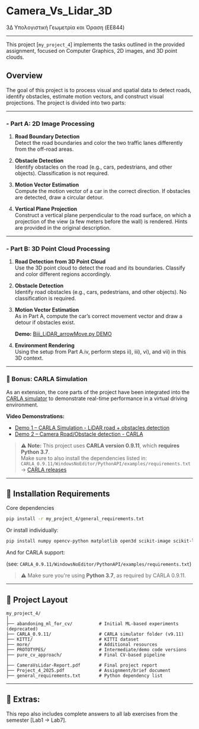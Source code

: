 # Camera_Vs_Lidar_3D
3Δ Υπολογιστική Γεωμετρία και Όραση (EE844)

---

This project [`my_project_4`] implements the tasks outlined in the provided assignment, focused on Computer Graphics, 2D images, and 3D point clouds.

## Overview

The goal of this project is to process visual and spatial data to detect roads, identify obstacles, estimate motion vectors, and construct visual projections. The project is divided into two parts:

---

### - Part A: 2D Image Processing 

1. **Road Boundary Detection**  
   Detect the road boundaries and color the two traffic lanes differently from the off-road areas.

2. **Obstacle Detection**  
   Identify obstacles on the road (e.g., cars, pedestrians, and other objects). Classification is not required.

3. **Motion Vector Estimation**  
   Compute the motion vector of a car in the correct direction. If obstacles are detected, draw a circular detour.

4. **Vertical Plane Projection**  
   Construct a vertical plane perpendicular to the road surface, on which a projection of the view (a few meters before the wall) is rendered. Hints are provided in the original description.

---

### - Part B: 3D Point Cloud Processing

1. **Road Detection from 3D Point Cloud**  
   Use the 3D point cloud to detect the road and its boundaries. Classify and color different regions accordingly.

2. **Obstacle Detection**  
   Identify road obstacles (e.g., cars, pedestrians, and other objects). No classification is required.

3. **Motion Vector Estimation**  
   As in Part A, compute the car’s correct movement vector and draw a detour if obstacles exist.
   
   **Demo:** [Biii_LiDAR_arrowMove.py DEMO](https://youtu.be/DXkgFZ9ZrB4)

4. **Environment Rendering**  
   Using the setup from Part A.iv, perform steps ii), iii), vi), and vii) in this 3D context.

---

### 🔹 Bonus: CARLA Simulation

As an extension, the core parts of the project have been integrated into the [CARLA simulator](https://carla.org/) to demonstrate real-time performance in a virtual driving environment.

**Video Demonstrations:**
- [Demo 1 – CARLA Simulation - LiDAR road + obstacles detection](https://youtu.be/pzfL9UhPmQs?si=nfasl8OCLi1Re6O4)  
- [Demo 2 – Camera Road/Obstacle detection - CARLA](https://youtu.be/frrVAOl6k38)

> ⚠️ **Note:** This project uses **CARLA version 0.9.11**, which **requires Python 3.7**.  
> Make sure to also install the dependencies listed in:  
> `CARLA_0.9.11/WindowsNoEditor/PythonAPI/examples/requirements.txt`  
> → [CARLA releases](https://github.com/carla-simulator/carla/releases)

---

## 🔧 Installation Requirements

Core dependencies
```bash
pip install -r my_project_4/general_requirements.txt
```
Or install individually:
```bash
pip install numpy opencv-python matplotlib open3d scikit-image scikit-learn torch torchvision joblib yolov5
```

And for CARLA support:

(see: `CARLA_0.9.11/WindowsNoEditor/PythonAPI/examples/requirements.txt`)

> ⚠️ Make sure you're using **Python 3.7**, as required by CARLA 0.9.11.

---

## 📁 Project Layout

```
my_project_4/
│
├── abandoning_ml_for_cv/          # Initial ML-based experiments (deprecated)
├── CARLA_0.9.11/                  # CARLA simulator folder (v9.11)
├── KITTI/                         # KITTI dataset
├── more/                          # Additional resources
├── PROTOTYPES/                    # Intermediate/demo code versions
├── pure_cv_approach/              # Final CV-based pipeline
│
├── CameraVsLidar-Report.pdf       # Final project report
├── Project_4_2025.pdf             # Assignment/brief document
├── general_requirements.txt       # Python dependency list
```

---

## 🔸 Extras:

This repo also includes complete answers to all lab exercises from the semester [Lab1 -> Lab7].

